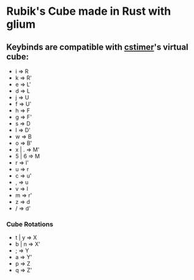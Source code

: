 
# Rubik's Cube made in Rust with glium

## Keybinds are compatible with [cstimer](cstimer.net)'s virtual cube:

* i => R
* k => R'
* e => L'
* d => L
* j => U
* f => U'
* h => F
* g => F'
* s => D
* l => D'
* w => B
* o => B'
* x | . => M'
* 5 | 6 => M
* r => l'
* u => r
* c => u'
* , => u
* v => l
* m => r'
* z => d
* / => d'


### Cube Rotations
* t | y => X
* b | n => X'
* ; => Y
* a => Y'
* p => Z
* q => Z'
